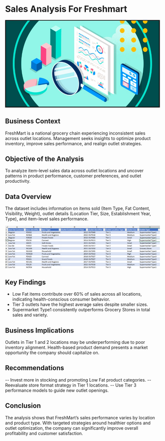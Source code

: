 # Sales Analysis For Freshmart
![header-image](header-image.jpg)

## Business Context
FreshMart is a national grocery chain experiencing inconsistent sales across outlet locations. Management seeks insights to optimize product inventory, improve sales performance, and realign outlet strategies.

## Objective of the Analysis
To analyze item-level sales data across outlet locations and uncover patterns in product performance, customer preferences, and outlet productivity.

## Data Overview
The dataset includes information on items sold (Item Type, Fat Content, Visibility, Weight), outlet details (Location Tier, Size, Establishment Year, Type), and item-level sales performance.

![dataset-snapshot](dataset-snapshot.png)

## Key Findings
- Low Fat items contribute over 60% of sales across all locations, indicating health-conscious consumer behavior.
- Tier 3 outlets have the highest average sales despite smaller sizes.
- Supermarket Type1 consistently outperforms Grocery Stores in total sales and variety.

## Business Implications
Outlets in Tier 1 and 2 locations may be underperforming due to poor inventory alignment. Health-based product demand presents a market opportunity the company should capitalize on.

## Recommendations
-- Invest more in stocking and promoting Low Fat product categories.
-- Reevaluate store format strategy in Tier 1 locations.
-- Use Tier 3 performance models to guide new outlet openings.

## Conclusion
The analysis shows that FreshMart’s sales performance varies by location and product type. With targeted strategies around healthier options and outlet optimization, the company can significantly improve overall profitability and customer satisfaction.






